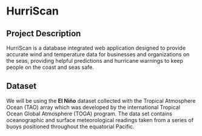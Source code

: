 # HurriScan

## Project Description
HurriScan is a database integrated web application designed to provide accurate wind and temperature data for businesses and organizations on the seas, providing helpful predictions and hurricane warnings to keep people on the coast and seas safe.

## Dataset
We will be using the **El Niño** dataset collected with the Tropical Atmosphere Ocean (TAO) array which was developed by the international Tropical Ocean Global Atmosphere (TOGA) program.
The data set contains oceanographic and surface meteorological readings taken from a series of buoys positioned throughout the equatorial Pacific.
